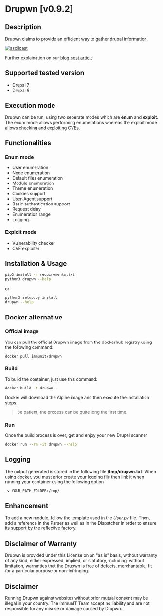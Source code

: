 # Drupwn [v0.9.2]

## Description

Drupwn claims to provide an efficient way to gather drupal information.

[![asciicast](https://asciinema.org/a/42383.png)](https://asciinema.org/a/J6dQmUJVskyHV07iARITfoLan)

Further explaination on our [blog post article](https://www.immunit.ch/en/blog/2018/04/10/yet-another-drupal-scanner-drupwn-2/)

## Supported tested version

* Drupal 7
* Drupal 8

## Execution mode

Drupwn can be run, using two seperate modes which are **enum** and **exploit**.
The enum mode allows performing enumerations whereas the exploit mode allows checking and exploiting CVEs.

## Functionalities

### Enum mode

* User enumeration
* Node enumeration
* Default files enumeration
* Module enumeration
* Theme enumeration
* Cookies support
* User-Agent support
* Basic authentication support
* Request delay
* Enumeration range
* Logging

### Exploit mode

* Vulnerability checker
* CVE exploiter

## Installation & Usage

```bash
pip3 install -r requirements.txt
python3 drupwn --help
```

or

```bash
python3 setup.py install
drupwn --help
```

## Docker alternative

### Official image

You can pull the official Drupwn image from the dockerhub registry using the following command:

```
docker pull immunit/drupwn
```

### Build

To build the container, just use this command:

```bash
docker build -t drupwn .
```

Docker will download the Alpine image and then execute the installation steps.

> Be patient, the process can be quite long the first time.

### Run

Once the build process is over, get and enjoy your new Drupal scanner

```bash
docker run --rm -it drupwn --help
```

## Logging

The output generated is stored in the following file **/tmp/drupwn.txt**.
When using docker, you must prior create your logging file then link it when running your container using the following option

```bash
-v YOUR_PATH_FOLDER:/tmp/
```

## Enhancement

To add a new module, follow the template used in the *User.py* file.
Then, add a reference in the Parser as well as in the Dispatcher in order to ensure its support by the reflective factory.

## Disclaimer of Warranty

Drupwn is provided under this License on an "as is" basis, without warranty of any kind, either expressed, implied, or statutory, including, without limitation, warranties that the Drupwn is free of defects, merchantable, fit for a particular purpose or non-infringing.

## Disclaimer

Running Drupwn against websites without prior mutual consent may be illegal in your country. The ImmunIT Team accept no liability and are not responsible for any misuse or damage caused by Drupwn.
